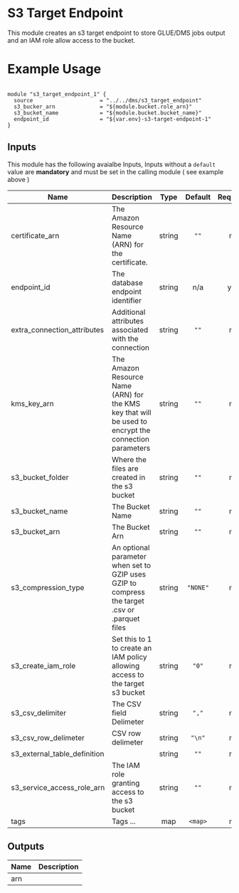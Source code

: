 # S3 Target Endpoint
This module creates an s3 target endpoint to store GLUE/DMS jobs output and an IAM role allow access to the bucket.

# Example Usage
```

module "s3_target_endpoint_1" {
  source                     = "../../dms/s3_target_endpoint"
  s3_bucker_arn              = "${module.bucket.role_arn}"
  s3_bucket_name             = "${module.bucket.bucket_name}"
  endpoint_id                = "${var.env}-s3-target-endpoint-1"
}

```

## Inputs

This module has the following avaialbe Inputs, Inputs without a `default` value are **mandatory** and must be set in the calling module ( see example above )

| Name | Description | Type | Default | Required |
|------|-------------|:----:|:-----:|:-----:|
| certificate\_arn | The Amazon Resource Name (ARN) for the certificate. | string | `""` | no |
| endpoint\_id | The database endpoint identifier | string | n/a | yes |
| extra\_connection\_attributes | Additional attributes associated with the connection | string | `""` | no |
| kms\_key\_arn | The Amazon Resource Name (ARN) for the KMS key that will be used to encrypt the connection parameters | string | `""` | no |
| s3\_bucket\_folder | Where the files are created in the s3 bucket | string | `""` | no |
| s3\_bucket\_name | The Bucket Name | string | `""` | no |
| s3\_bucket\_arn | The Bucket Arn | string | `""` | no |
| s3\_compression\_type | An optional parameter when set to GZIP uses GZIP to compress the target .csv or .parquet files | string | `"NONE"` | no |
| s3\_create\_iam\_role | Set this to 1 to create an IAM policy allowing access to the target s3 bucket | string | `"0"` | no |
| s3\_csv\_delimiter | The CSV field Delimeter | string | `","` | no |
| s3\_csv\_row\_delimeter | CSV row delimeter | string | `"\n"` | no |
| s3\_external\_table\_definition |  | string | `""` | no |
| s3\_service\_access\_role\_arn | The IAM role granting access to the s3 bucket | string | `""` | no |
| tags | Tags ... | map | `<map>` | no |

## Outputs

| Name | Description |
|------|-------------|
| arn |  |

